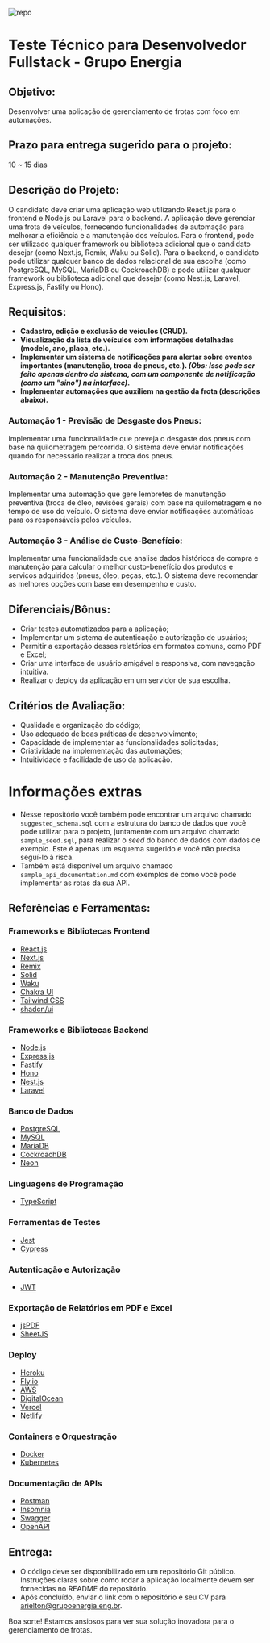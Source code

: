 ![repo](https://github.com/Grupo-Energia/sr-web-dev-technical-test/assets/162369419/10a6a72b-0bf4-42ce-bee0-31ebe7a368f5)


# Teste Técnico para Desenvolvedor Fullstack - Grupo Energia

## Objetivo:
Desenvolver uma aplicação de gerenciamento de frotas com foco em automações.

## Prazo para entrega sugerido para o projeto:
10 ~ 15 dias

## Descrição do Projeto:
O candidato deve criar uma aplicação web utilizando React.js para o frontend e Node.js ou Laravel para o backend. A aplicação deve gerenciar uma frota de veículos, fornecendo funcionalidades de automação para melhorar a eficiência e a manutenção dos veículos. Para o frontend, pode ser utilizado qualquer framework ou biblioteca adicional que o candidato desejar (como Next.js, Remix, Waku ou Solid). Para o backend, o candidato pode utilizar qualquer banco de dados relacional de sua escolha (como PostgreSQL, MySQL, MariaDB ou CockroachDB) e pode utilizar qualquer framework ou biblioteca adicional que desejar (como Nest.js, Laravel, Express.js, Fastify ou Hono).

## Requisitos:
- **Cadastro, edição e exclusão de veículos (CRUD).**
- **Visualização da lista de veículos com informações detalhadas (modelo, ano, placa, etc.).**
- **Implementar um sistema de notificações para alertar sobre eventos importantes (manutenção, troca de pneus, etc.). _(Obs: Isso pode ser feito apenas dentro do sistema, com um componente de notificação (como um "sino") na interface)_.**
- **Implementar automações que auxiliem na gestão da frota (descrições abaixo).**

### Automação 1 - Previsão de Desgaste dos Pneus:
Implementar uma funcionalidade que preveja o desgaste dos pneus com base na quilometragem percorrida. O sistema deve enviar notificações quando for necessário realizar a troca dos pneus.

### Automação 2 - Manutenção Preventiva:
Implementar uma automação que gere lembretes de manutenção preventiva (troca de óleo, revisões gerais) com base na quilometragem e no tempo de uso do veículo. O sistema deve enviar notificações automáticas para os responsáveis pelos veículos.

### Automação 3 - Análise de Custo-Benefício:
Implementar uma funcionalidade que analise dados históricos de compra e manutenção para calcular o melhor custo-benefício dos produtos e serviços adquiridos (pneus, óleo, peças, etc.). O sistema deve recomendar as melhores opções com base em desempenho e custo.

## Diferenciais/Bônus:
- Criar testes automatizados para a aplicação;
- Implementar um sistema de autenticação e autorização de usuários;
- Permitir a exportação desses relatórios em formatos comuns, como PDF e Excel;
- Criar uma interface de usuário amigável e responsiva, com navegação intuitiva.
- Realizar o deploy da aplicação em um servidor de sua escolha.

## Critérios de Avaliação:
- Qualidade e organização do código;
- Uso adequado de boas práticas de desenvolvimento;
- Capacidade de implementar as funcionalidades solicitadas;
- Criatividade na implementação das automações;
- Intuitividade e facilidade de uso da aplicação.


# Informações extras
- Nesse repositório você também pode encontrar um arquivo chamado `suggested_schema.sql` com a estrutura do banco de dados que você pode utilizar para o projeto, juntamente com um arquivo chamado `sample_seed.sql`, para realizar o _seed_ do banco de dados com dados de exemplo. Este é apenas um esquema sugerido e você não precisa seguí-lo à risca.
- Também está disponível um arquivo chamado `sample_api_documentation.md` com exemplos de como você pode implementar as rotas da sua API.

## Referências e Ferramentas:

### Frameworks e Bibliotecas Frontend
- [React.js](https://reactjs.org/)
- [Next.js](https://nextjs.org/)
- [Remix](https://remix.run/)
- [Solid](https://www.solidjs.com/)
- [Waku](https://waku.gg/)
- [Chakra UI](https://chakra-ui.com/)
- [Tailwind CSS](https://tailwindcss.com/)
- [shadcn/ui](https://ui.shadcn.com/)

### Frameworks e Bibliotecas Backend
- [Node.js](https://nodejs.org/en/)
- [Express.js](https://expressjs.com/)
- [Fastify](https://www.fastify.io/)
- [Hono](https://hono.dev/)
- [Nest.js](https://nestjs.com/)
- [Laravel](https://laravel.com/)

### Banco de Dados
- [PostgreSQL](https://www.postgresql.org/)
- [MySQL](https://www.mysql.com/)
- [MariaDB](https://mariadb.org/)
- [CockroachDB](https://www.cockroachlabs.com/)
- [Neon](https://neon.tech)

### Linguagens de Programação
- [TypeScript](https://www.typescriptlang.org/)

### Ferramentas de Testes
- [Jest](https://jestjs.io/)
- [Cypress](https://www.cypress.io/)

### Autenticação e Autorização
- [JWT](https://jwt.io/)

### Exportação de Relatórios em PDF e Excel
- [jsPDF](https://github.com/parallax/jsPDF)
- [SheetJS](https://sheetjs.com/)

### Deploy
- [Heroku](https://www.heroku.com/)
- [Fly.io](https://fly.io/)
- [AWS](https://aws.amazon.com/)
- [DigitalOcean](https://www.digitalocean.com/)
- [Vercel](https://vercel.com/)
- [Netlify](https://www.netlify.com/)

### Containers e Orquestração
- [Docker](https://www.docker.com/)
- [Kubernetes](https://kubernetes.io/)

### Documentação de APIs
- [Postman](https://www.postman.com/)
- [Insomnia](https://insomnia.rest/)
- [Swagger](https://swagger.io/)
- [OpenAPI](https://www.openapis.org/)


## Entrega:
- O código deve ser disponibilizado em um repositório Git público. Instruções claras sobre como rodar a aplicação localmente devem ser fornecidas no README do repositório. 
- Após concluído, enviar o link com o repositório e seu CV para arielton@grupoenergia.eng.br.


Boa sorte! Estamos ansiosos para ver sua solução inovadora para o gerenciamento de frotas.


